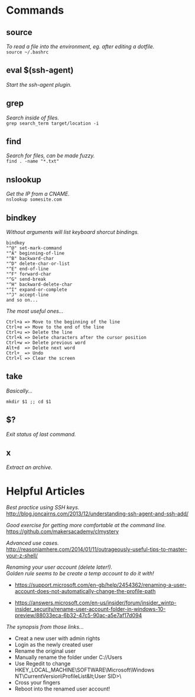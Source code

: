 # **Commands**

## **source**
_To read a file into the environment, eg. after editing a dotfile._<br>
`source ~/.bashrc`

## **eval $(ssh-agent)**

_Start the ssh-agent plugin._

## **grep**

_Search inside of files._<br>
`grep search_term target/location -i`

## **find**

_Search for files, can be made fuzzy._<br>
`find . -name "*.txt"`

## **nslookup**

_Get the IP from a CNAME._<br>
`nslookup somesite.com`


## **bindkey**

_Without arguments will list keyboard shorcut bindings._

    bindkey
    "^@" set-mark-command
    "^A" beginning-of-line
    "^B" backward-char
    "^D" delete-char-or-list
    "^E" end-of-line
    "^F" forward-char
    "^G" send-break
    "^H" backward-delete-char
    "^I" expand-or-complete
    "^J" accept-line
    and so on...

_The most useful ones..._

    Ctrl+a => Move to the beginning of the line
    Ctrl+e => Move to the end of the line
    Ctrl+u => Delete the line
    Ctrl+k => Delete characters after the cursor position
    Ctrl+w => Delete previous word
    Alt+d  => Delete next word
    Ctrl+_ => Undo
    Ctrl+l => Clear the screen


## **take**

_Basically..._

`mkdir $1 ;; cd $1`

## **$?**

_Exit status of last command._

## **x**

_Extract an archive._

# **Helpful Articles**

_Best practice using SSH keys._<br>
http://blog.joncairns.com/2013/12/understanding-ssh-agent-and-ssh-add/

_Good exercise for getting more comfortable at the command line._<br>
https://github.com/makersacademy/clmystery

_Advanced use cases._<br>
http://reasoniamhere.com/2014/01/11/outrageously-useful-tips-to-master-your-z-shell/

_Renaming your user account (delete later!)._<br>
_Golden rule seems to be create a temp account to do it with!_<br>

* https://support.microsoft.com/en-gb/help/2454362/renaming-a-user-account-does-not-automatically-change-the-profile-path

* https://answers.microsoft.com/en-us/insider/forum/insider_wintp-insider_security/rename-user-account-folder-in-windows-10-preview/88033eca-6b32-47c5-90ac-a5e7af17d094

_The synopsis from those links..._

* Creat a new user with admin rights
* Login as the newly created user
* Rename the original user
* Manually rename the folder under C://Users
* Use Regedit to change HKEY_LOCAL_MACHINE\SOFTWARE\Microsoft\Windows NT\CurrentVersion\ProfileList\&lt;User SID&gt;\
* Cross your fingers
* Reboot into the renamed user account!
